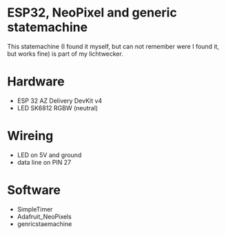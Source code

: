 # ESP32, NeoPixel and generic statemachine
This statemachine (I found it myself, but can not remember were I found it, but works fine) is part of my lichtwecker.

# Hardware
- ESP 32 AZ Delivery DevKit v4
- LED SK6812 RGBW (neutral)

# Wireing
- LED on 5V and ground
- data line on PIN 27

# Software
- SimpleTimer
- Adafruit_NeoPixels
- genricstaemachine
